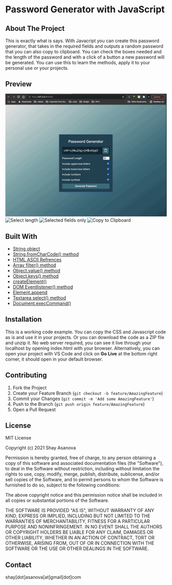 # Password Generator with JavaScript

## About The Project

This is exactly what is says. With Javacript you can create this password generator, that takes in the required fields and outputs a random password that you can also copy to clipboard.
You can check the boxes needed and the length of the password and with a click of a button a new password will be generated.
You can use this to learn the methods, apply it to your personal use or your projects.

## Preview

![All fields checked + max length](media/image1.gif)
![Select length](media/image2.gif)
![Selected fields only](media/image3.gif)
![Copy to Clipboard](media/image4.gif)

## Built With

- [String object](https://developer.mozilla.org/en-US/docs/Web/JavaScript/Reference/Global_Objects/String)
- [String.fromCharCode() method](https://developer.mozilla.org/en-US/docs/Web/JavaScript/Reference/Global_Objects/String/fromCharCode)
- [HTML ASCII Refrences](https://www.w3schools.com/charsets/ref_html_ascii.asp)
- [Array filter() method](https://developer.mozilla.org/en-US/docs/Web/JavaScript/Reference/Global_Objects/Array/filter)
- [Object.value() method](https://developer.mozilla.org/en-US/docs/Web/JavaScript/Reference/Global_Objects/Object/values)
- [Object.keys() method](https://developer.mozilla.org/en-US/docs/Web/JavaScript/Reference/Global_Objects/Object/keys)
- [createElement()](https://www.w3schools.com/jsref/met_document_createelement.asp)
- [DOM Eventlistener() method](https://www.w3schools.com/js/js_htmldom_eventlistener.asp)
- [Element.append](https://developer.mozilla.org/en-US/docs/Web/API/Element/append)
- [Textarea select() method](https://www.w3schools.com/jsref/met_textarea_select.asp)
- [Document.execCommand()](https://developer.mozilla.org/en-US/docs/Web/API/Document/execCommand)

## Installation

This is a working code example.
You can copy the CSS and Javascript code as is and use it in your projects.
Or you can download the code as a ZIP file and unzip it. No web server required, you can see it live through your localhost by opening index.html with your browser. Alternatively, you can open your project with VS Code and click on **Go Live** at the bottom right corner, it should open in your default browser.

## Contributing

1. Fork the Project
2. Create your Feature Branch (`git checkout -b feature/AmazingFeature`)
3. Commit your Changes (`git commit -m 'Add some AmazingFeature'`)
4. Push to the Branch (`git push origin feature/AmazingFeature`)
5. Open a Pull Request

## License

MIT License

Copyright (c) 2021 Shay Asanova

Permission is hereby granted, free of charge, to any person obtaining a copy
of this software and associated documentation files (the "Software"), to deal
in the Software without restriction, including without limitation the rights
to use, copy, modify, merge, publish, distribute, sublicense, and/or sell
copies of the Software, and to permit persons to whom the Software is
furnished to do so, subject to the following conditions:

The above copyright notice and this permission notice shall be included in all
copies or substantial portions of the Software.

THE SOFTWARE IS PROVIDED "AS IS", WITHOUT WARRANTY OF ANY KIND, EXPRESS OR
IMPLIED, INCLUDING BUT NOT LIMITED TO THE WARRANTIES OF MERCHANTABILITY,
FITNESS FOR A PARTICULAR PURPOSE AND NONINFRINGEMENT. IN NO EVENT SHALL THE
AUTHORS OR COPYRIGHT HOLDERS BE LIABLE FOR ANY CLAIM, DAMAGES OR OTHER
LIABILITY, WHETHER IN AN ACTION OF CONTRACT, TORT OR OTHERWISE, ARISING FROM,
OUT OF OR IN CONNECTION WITH THE SOFTWARE OR THE USE OR OTHER DEALINGS IN THE
SOFTWARE.

## Contact

shay[dot]asanova[at]gmail[dot]com
